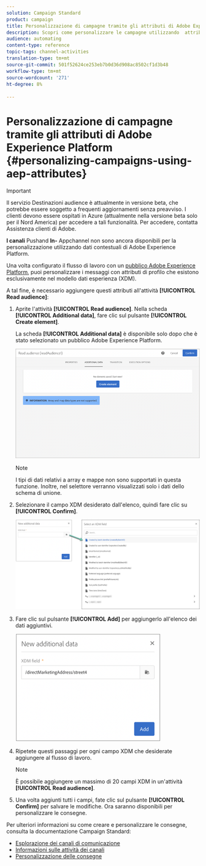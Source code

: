 ```yaml
---
solution: Campaign Standard
product: campaign
title: Personalizzazione di campagne tramite gli attributi di Adobe Experience Platform
description: Scopri come personalizzare le campagne utilizzando  attributi della piattaforma di esperienza Adobe.
audience: automating
content-type: reference
topic-tags: channel-activities
translation-type: tm+mt
source-git-commit: 501f52624ce253eb7b0d36d908ac8502cf1d3b48
workflow-type: tm+mt
source-wordcount: '271'
ht-degree: 8%

---
```



# Personalizzazione di campagne tramite gli attributi di Adobe Experience Platform {#personalizing-campaigns-using-aep-attributes}

>[!IMPORTANT]
>
>Il servizio Destinazioni audience è attualmente in versione beta, che potrebbe essere soggetto a frequenti aggiornamenti senza preavviso. I clienti devono essere ospitati in Azure (attualmente nella versione beta solo per il Nord America) per accedere a tali funzionalità. Per accedere, contatta  Assistenza clienti di Adobe.
>
>**I canali** Pushand  **In-** Appchannel non sono ancora disponibili per la personalizzazione utilizzando dati contestuali di Adobe Experience Platform.

Una volta configurato il flusso di lavoro con un [pubblico Adobe Experience Platform](../../audiences/using/aep-about-audience-destinations-service.md), puoi personalizzare i messaggi con attributi di profilo che esistono esclusivamente nel modello dati esperienza (XDM).

A tal fine, è necessario aggiungere questi attributi all&#39;attività **[!UICONTROL Read audience]**:

1. Aprite l&#39;attività **[!UICONTROL Read audience]**. Nella scheda **[!UICONTROL Additional data]**, fare clic sul pulsante **[!UICONTROL Create element]**.

   La scheda **[!UICONTROL Additional data]** è disponibile solo dopo che è stato selezionato un pubblico Adobe Experience Platform.

   ![](assets/aep_wkf_readaudience_attributes.png)

   >[!NOTE]
   >
   >I tipi di dati relativi a array e mappe non sono supportati in questa funzione. Inoltre, nel selettore verranno visualizzati solo i dati dello schema di unione.

1. Selezionare il campo XDM desiderato dall&#39;elenco, quindi fare clic su **[!UICONTROL Confirm]**.

   ![](assets/aep_wkf_readaudience_perso1.png)

1. Fare clic sul pulsante **[!UICONTROL Add]** per aggiungerlo all&#39;elenco dei dati aggiuntivi.

   ![](assets/aep_wkf_readaudience_perso3.png)

1. Ripetete questi passaggi per ogni campo XDM che desiderate aggiungere al flusso di lavoro.

   >[!NOTE]
   >
   >È possibile aggiungere un massimo di 20 campi XDM in un&#39;attività **[!UICONTROL Read audience]**.

1. Una volta aggiunti tutti i campi, fate clic sul pulsante **[!UICONTROL Confirm]** per salvare le modifiche. Ora saranno disponibili per personalizzare le consegne.

Per ulteriori informazioni su come creare e personalizzare le consegne, consulta la documentazione Campaign Standard:

* [Esplorazione dei canali di comunicazione](../../channels/using/get-started-communication-channels.md)
* [Informazioni sulle attività dei canali](../../automating/using/about-channel-activities.md)
* [Personalizzazione delle consegne](../../designing/using/personalization.md)
